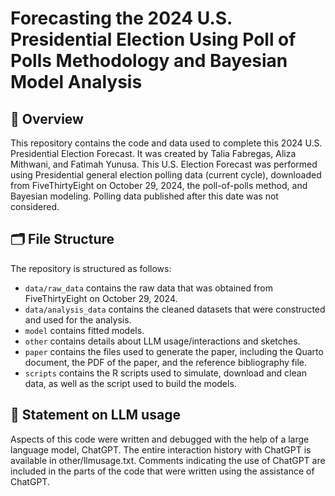 # Forecasting the 2024 U.S. Presidential Election Using Poll of Polls Methodology and Bayesian Model Analysis

## 📌 Overview

This repository contains the code and data used to complete this 2024 U.S. Presidential Election Forecast. It was created by Talia Fabregas, Aliza Mithwani, and Fatimah Yunusa. This U.S. Election Forecast was performed using Presidential general election polling data (current cycle), downloaded from FiveThirtyEight on October 29, 2024, the poll-of-polls method, and Bayesian modeling. Polling data published after this date was not considered.

## 🗂️ File Structure

The repository is structured as follows:

-   `data/raw_data` contains the raw data that was obtained from FiveThirtyEight on October 29, 2024.
-   `data/analysis_data` contains the cleaned datasets that were constructed and used for the analysis.
-   `model` contains fitted models. 
-   `other` contains details about LLM usage/interactions and sketches.
-   `paper` contains the files used to generate the paper, including the Quarto document, the PDF of the paper, and the reference bibliography file. 
-   `scripts` contains the R scripts used to simulate, download and clean data, as well as the script used to build the models.


## 🤖 Statement on LLM usage

Aspects of this code were written and debugged with the help of a large language model, ChatGPT. The entire interaction history with ChatGPT is available in other/llmusage.txt. Comments indicating the use of ChatGPT are included in the parts of the code that were written using the assistance of ChatGPT.


